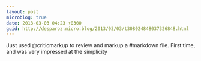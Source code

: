```yaml
---
layout: post
microblog: true
date: 2013-03-03 04:23 +0300
guid: http://desparoz.micro.blog/2013/03/03/t308024848037326848.html
---
```

Just used @criticmarkup to review and markup a #markdown file. First time, and was very impressed at the simplicity
